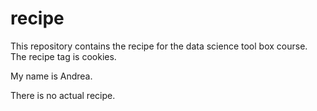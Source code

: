 # recipe
This repository contains the recipe for the data science tool box course. The recipe tag is cookies.

My name is Andrea.

There is no actual recipe.
